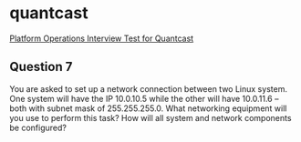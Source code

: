 # quantcast
[Platform Operations Interview Test for Quantcast](../../master/README.md)

## Question 7
You are asked to set up a network connection between two Linux system. One system will have the IP 10.0.10.5 while the other will have 10.0.11.6 – both with subnet mask of 255.255.255.0. What networking equipment will you use to perform this task? How will all system and network components be configured?


